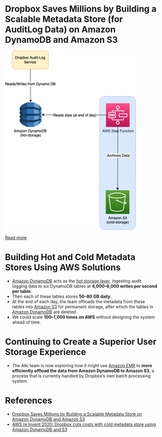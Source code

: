 # Dropbox Saves Millions by Building a Scalable Metadata Store (for AuditLog Data) on Amazon DynamoDB and Amazon S3

![](DropboxAmazonDynamoDB.drawio.png)

[Read more](https://aws.amazon.com/solutions/case-studies/dropbox-dynamodb-case-study/?pg=dynamodb&sec=cs#dropbox)

# Building Hot and Cold Metadata Stores Using AWS Solutions
- [Amazon DynamoDB](../../2_AWS/1_DatabaseServices/AmazonDynamoDB/Readme.md) acts as the [hot storage layer](../../11_FileStorages/StorageOptions.md), ingesting audit logging data to six DynamoDB tables at **4,000–6,000 writes per second per table**. 
- Then each of these tables stores **50–80 GB daily**. 
- At the end of each day, the team offloads the metadata from these tables into [Amazon S3](../../2_AWS/6_StorageServices/3_S3ObjectStorage/Readme.md) for permanent storage, after which the tables in [Amazon DynamoDB](../../2_AWS/1_DatabaseServices/AmazonDynamoDB/Readme.md) are deleted.
- We could scale **100–1,000 times on AWS** without designing the system ahead of time.

# Continuing to Create a Superior User Storage Experience
- The Alki team is now exploring how it might use [Amazon EMR](../../2_AWS/10_BigDataServices/DataProcessing/AmazonEMR.md) to **more efficiently offload the data from Amazon DynamoDB to Amazon S3**, a process that is currently handled by Dropbox’s own batch processing system. 

# References
- [Dropbox Saves Millions by Building a Scalable Metadata Store on Amazon DynamoDB and Amazon S3](https://aws.amazon.com/solutions/case-studies/dropbox-dynamodb-case-study/?pg=dynamodb&sec=cs#dropbox)
- [AWS re:Invent 2020: Dropbox cuts costs with cold metadata store using Amazon DynamoDB and S3](https://www.youtube.com/watch?v=EqtkKttteyI)